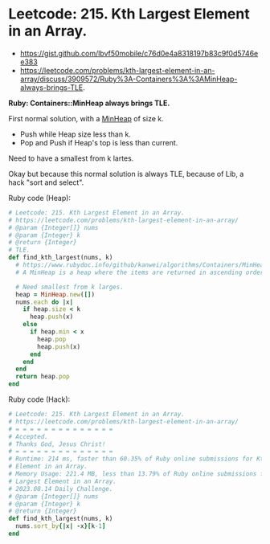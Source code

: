 # Leetcode: 215. Kth Largest Element in an Array.

- https://gist.github.com/lbvf50mobile/c76d0e4a8318197b83c9f0d5746ee383
- https://leetcode.com/problems/kth-largest-element-in-an-array/discuss/3909572/Ruby%3A-Containers%3A%3AMinHeap-always-brings-TLE.

**Ruby: Containers::MinHeap always brings TLE.**

First normal solution, with a [MinHeap](https://www.rubydoc.info/github/kanwei/algorithms/Containers/MinHeap) of size k.

- Push while Heap size less than k.
- Pop and Push if Heap's top is less than current.

Need to have a smallest from k lartes.

Okay but because this normal solution is always TLE, because of Lib, a hack "sort
and select".


Ruby code (Heap):
```Ruby
# Leetcode: 215. Kth Largest Element in an Array.
# https://leetcode.com/problems/kth-largest-element-in-an-array/
# @param {Integer[]} nums
# @param {Integer} k
# @return {Integer}
# TLE.
def find_kth_largest(nums, k)
  # https://www.rubydoc.info/github/kanwei/algorithms/Containers/MinHeap
  # A MinHeap is a heap where the items are returned in ascending order of key value.

  # Need smallest from k larges.
  heap = MinHeap.new([])
  nums.each do |x|
    if heap.size < k
      heap.push(x)
    else
      if heap.min < x
        heap.pop
        heap.push(x)
      end
    end
  end
  return heap.pop
end
```
Ruby code (Hack):
```Ruby
# Leetcode: 215. Kth Largest Element in an Array.
# https://leetcode.com/problems/kth-largest-element-in-an-array/
# = = = = = = = = = = = = = =
# Accepted.
# Thanks God, Jesus Christ!
# = = = = = = = = = = = = = =
# Runtime: 214 ms, faster than 60.35% of Ruby online submissions for Kth Largest
# Element in an Array.
# Memory Usage: 221.4 MB, less than 13.79% of Ruby online submissions for Kth
# Largest Element in an Array.
# 2023.08.14 Daily Challenge.
# @param {Integer[]} nums
# @param {Integer} k
# @return {Integer}
def find_kth_largest(nums, k)
  nums.sort_by{|x| -x}[k-1]
end
```
